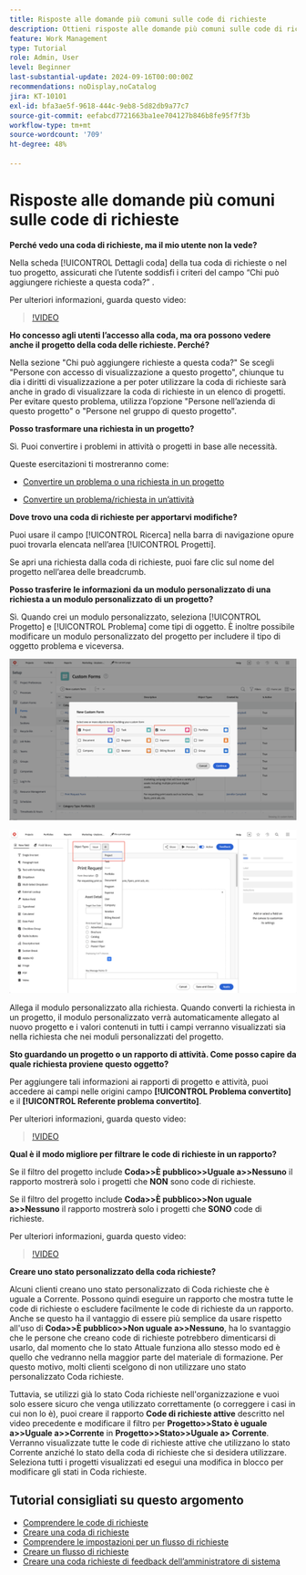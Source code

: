 ```yaml
---
title: Risposte alle domande più comuni sulle code di richieste
description: Ottieni risposte alle domande più comuni sulle code di richieste in [!DNL  Workfront].
feature: Work Management
type: Tutorial
role: Admin, User
level: Beginner
last-substantial-update: 2024-09-16T00:00:00Z
recommendations: noDisplay,noCatalog
jira: KT-10101
exl-id: bfa3ae5f-9618-444c-9eb8-5d82db9a77c7
source-git-commit: eefabcd7721663ba1ee704127b846b8fe95f7f3b
workflow-type: tm+mt
source-wordcount: '709'
ht-degree: 48%

---
```


# Risposte alle domande più comuni sulle code di richieste

**Perché vedo una coda di richieste, ma il mio utente non la vede?**

Nella scheda [!UICONTROL Dettagli coda] della tua coda di richieste o nel tuo progetto, assicurati che l’utente soddisfi i criteri del campo “Chi può aggiungere richieste a questa coda?” .

Per ulteriori informazioni, guarda questo video:

>[!VIDEO](https://video.tv.adobe.com/v/3434156/?quality=12&learn=on)

**Ho concesso agli utenti l’accesso alla coda, ma ora possono vedere anche il progetto della coda delle richieste. Perché?**

Nella sezione &quot;Chi può aggiungere richieste a questa coda?&quot; Se scegli &quot;Persone con accesso di visualizzazione a questo progetto&quot;, chiunque tu dia i diritti di visualizzazione a per poter utilizzare la coda di richieste sarà anche in grado di visualizzare la coda di richieste in un elenco di progetti. Per evitare questo problema, utilizza l’opzione &quot;Persone nell’azienda di questo progetto&quot; o &quot;Persone nel gruppo di questo progetto&quot;.

**Posso trasformare una richiesta in un progetto?**

Sì. Puoi convertire i problemi in attività o progetti in base alle necessità.

Queste esercitazioni ti mostreranno come:

* [Convertire un problema o una richiesta in un progetto](/help/manage-work/issues-requests/create-a-project-from-a-request.md)

* [Convertire un problema/richiesta in un’attività](/help/manage-work/issues-requests/convert-issues-to-other-work-items.md)

**Dove trovo una coda di richieste per apportarvi modifiche?**

Puoi usare il campo [!UICONTROL Ricerca] nella barra di navigazione opure puoi trovarla elencata nell’area [!UICONTROL Progetti].

Se apri una richiesta dalla coda di richieste, puoi fare clic sul nome del progetto nell’area delle breadcrumb.

**Posso trasferire le informazioni da un modulo personalizzato di una richiesta a un modulo personalizzato di un progetto?**

Sì. Quando crei un modulo personalizzato, seleziona [!UICONTROL Progetto] e [!UICONTROL Problema] come tipi di oggetto. È inoltre possibile modificare un modulo personalizzato del progetto per includere il tipo di oggetto problema e viceversa.

![Immagine che mostra come selezionare 2 tipi di oggetto durante la creazione di un modulo personalizzato](assets/faq-image-1.png)

![Immagine che mostra come selezionare 2 tipi di oggetto durante la modifica di un modulo personalizzato](assets/faq-image-2.png)

Allega il modulo personalizzato alla richiesta. Quando converti la richiesta in un progetto, il modulo personalizzato verrà automaticamente allegato al nuovo progetto e i valori contenuti in tutti i campi verranno visualizzati sia nella richiesta che nei moduli personalizzati del progetto.

**Sto guardando un progetto o un rapporto di attività. Come posso capire da quale richiesta proviene questo oggetto?**

Per aggiungere tali informazioni ai rapporti di progetto e attività, puoi accedere ai campi nelle origini campo **[!UICONTROL Problema convertito]** e il **[!UICONTROL Referente problema convertito]**.

Per ulteriori informazioni, guarda questo video:

>[!VIDEO](https://video.tv.adobe.com/v/3434176/?quality=12&learn=on)


**Qual è il modo migliore per filtrare le code di richieste in un rapporto?**

Se il filtro del progetto include **Coda>>È pubblico>>Uguale a>>Nessuno** il rapporto mostrerà solo i progetti che **NON** sono code di richieste.

Se il filtro del progetto include **Coda>>È pubblico>>Non uguale a>>Nessuno** il rapporto mostrerà solo i progetti che **SONO** code di richieste.

Per ulteriori informazioni, guarda questo video:

>[!VIDEO](https://video.tv.adobe.com/v/3434329/?quality=12&learn=on)

**Creare uno stato personalizzato della coda richieste?**

Alcuni clienti creano uno stato personalizzato di Coda richieste che è uguale a Corrente. Possono quindi eseguire un rapporto che mostra tutte le code di richieste o escludere facilmente le code di richieste da un rapporto. Anche se questo ha il vantaggio di essere più semplice da usare rispetto all&#39;uso di **Coda>>È pubblico>>Non uguale a>>Nessuno**, ha lo svantaggio che le persone che creano code di richieste potrebbero dimenticarsi di usarlo, dal momento che lo stato Attuale funziona allo stesso modo ed è quello che vedranno nella maggior parte del materiale di formazione. Per questo motivo, molti clienti scelgono di non utilizzare uno stato personalizzato Coda richieste.

Tuttavia, se utilizzi già lo stato Coda richieste nell&#39;organizzazione e vuoi solo essere sicuro che venga utilizzato correttamente (o correggere i casi in cui non lo è), puoi creare il rapporto **Code di richieste attive** descritto nel video precedente e modificare il filtro per **Progetto>>Stato è uguale a>>Uguale a>>Corrente** in **Progetto>>Stato>>Uguale a> Corrente**. Verranno visualizzate tutte le code di richieste attive che utilizzano lo stato Corrente anziché lo stato della coda di richieste che si desidera utilizzare. Seleziona tutti i progetti visualizzati ed esegui una modifica in blocco per modificare gli stati in Coda richieste.

## Tutorial consigliati su questo argomento

* [Comprendere le code di richieste](/help/manage-work/request-queues/understand-request-queues.md)
* [Creare una coda di richieste](/help/manage-work/request-queues/create-a-request-queue.md)
* [Comprendere le impostazioni per un flusso di richieste](/help/manage-work/request-queues/understand-settings-for-a-flow-request.md)
* [Creare un flusso di richieste](/help/manage-work/request-queues/create-a-request-flow.md)
* [Creare una coda richieste di feedback dell’amministratore di sistema](/help/manage-work/request-queues/create-a-system-admin-feedback-request-queue.md)
